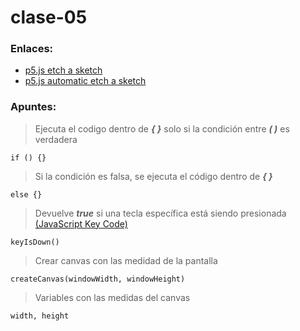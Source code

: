# clase-05
### Enlaces:
- [p5.js etch a sketch](https://editor.p5js.org/benjaminrivasm/full/jUrpcQHh0)
- [p5.js automatic etch a sketch](https://editor.p5js.org/benjaminrivasm/full/V6j8WfjJmf)

### Apuntes:
>Ejecuta el codigo dentro de ***{ }*** solo si la condición entre ***( )*** es verdadera

    if () {}

>Si la condición es falsa, se ejecuta el código dentro de ***{ }***

    else {}

>Devuelve ***true*** si una tecla específica está siendo presionada [(JavaScript Key Code)](https://www.toptal.com/developers/keycode)

    keyIsDown()

>Crear canvas con las medidad de la pantalla  

    createCanvas(windowWidth, windowHeight)

>Variables con las medidas del canvas

    width, height




